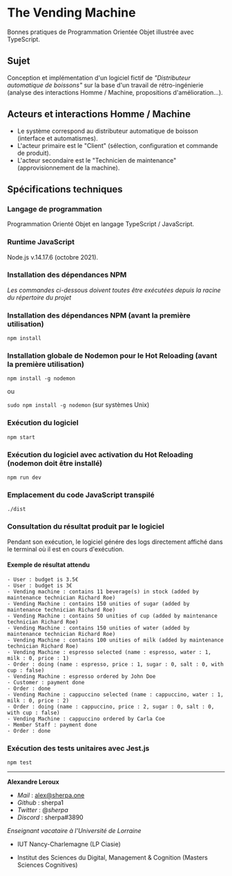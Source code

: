 # The Vending Machine

Bonnes pratiques de Programmation Orientée Objet illustrée avec TypeScript.

## Sujet

Conception et implémentation d'un logiciel fictif de _"Distributeur automatique de boissons"_ sur la base d'un travail de rétro-ingénierie (analyse des interactions Homme / Machine, propositions d'amélioration...).

## Acteurs et interactions Homme / Machine

- Le système correspond au distributeur automatique de boisson (interface et automatismes).
- L'acteur primaire est le "Client" (sélection, configuration et commande de produit).
- L'acteur secondaire est le "Technicien de maintenance" (approvisionnement de la machine).

## Spécifications techniques

### Langage de programmation

Programmation Orienté Objet en langage TypeScript / JavaScript.

### Runtime JavaScript

Node.js v.14.17.6 (octobre 2021).

### Installation des dépendances NPM

_Les commandes ci-dessous doivent toutes être exécutées depuis la racine du répertoire du projet_

### Installation des dépendances NPM (avant la première utilisation)

`npm install`

### Installation globale de Nodemon pour le Hot Reloading (avant la première utilisation)

`npm install -g nodemon`

ou

`sudo npm install -g nodemon` (sur systèmes Unix)

### Exécution du logiciel

`npm start`

### Exécution du logiciel avec activation du Hot Reloading (nodemon doit être installé)

`npm run dev`

### Emplacement du code JavaScript transpilé

`./dist`

### Consultation du résultat produit par le logiciel

Pendant son exécution, le logiciel génére des logs directement affiché dans le terminal où il est en cours d'exécution.

#### Exemple de résultat attendu

```
- User : budget is 3.5€
- User : budget is 3€
- Vending machine : contains 11 beverage(s) in stock (added by maintenance technician Richard Roe)
- Vending Machine : contains 150 unities of sugar (added by maintenance technician Richard Roe)
- Vending Machine : contains 50 unities of cup (added by maintenance technician Richard Roe)
- Vending Machine : contains 150 unities of water (added by maintenance technician Richard Roe)
- Vending Machine : contains 100 unities of milk (added by maintenance technician Richard Roe)
- Vending Machine : espresso selected (name : espresso, water : 1, milk : 0, price : 1)
- Order : doing (name : espresso, price : 1, sugar : 0, salt : 0, with cup : false)
- Vending Machine : espresso ordered by John Doe
- Customer : payment done
- Order : done
- Vending Machine : cappuccino selected (name : cappuccino, water : 1, milk : 0, price : 2)
- Order : doing (name : cappuccino, price : 2, sugar : 0, salt : 0, with cup : false)
- Vending Machine : cappuccino ordered by Carla Coe
- Member Staff : payment done
- Order : done
```

### Exécution des tests unitaires avec Jest.js

`npm test`

---

**Alexandre Leroux**

- _Mail_ : alex@sherpa.one
- _Github_ : sherpa1
- _Twitter_ : @_sherpa_
- _Discord_ : sherpa#3890

_Enseignant vacataire à l'Université de Lorraine_

- IUT Nancy-Charlemagne (LP Ciasie)

- Institut des Sciences du Digital, Management & Cognition (Masters Sciences Cognitives)
